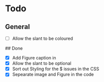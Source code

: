 # Todo

## General

- [ ] Allow the slant to be coloured

## Done

- [X] Add Figure caption in
- [X] Allow the slant to be optional
- [X] Sort out Styling for the $ issues in the CSS
- [X] Sepearate image and Figure in the code
